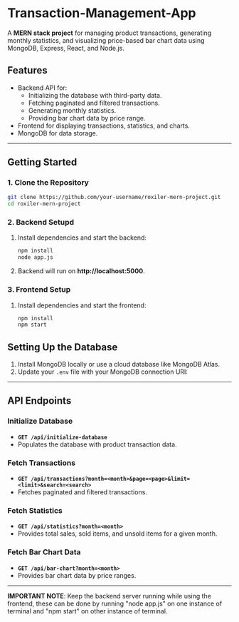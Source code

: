 # Transaction-Management-App
A **MERN stack project** for managing product transactions, generating monthly statistics, and visualizing price-based bar chart data using MongoDB, Express, React, and Node.js.

## Features
- Backend API for:
  - Initializing the database with third-party data.
  - Fetching paginated and filtered transactions.
  - Generating monthly statistics.
  - Providing bar chart data by price range.
- Frontend for displaying transactions, statistics, and charts.
- MongoDB for data storage.

---

## Getting Started

### 1. Clone the Repository
```bash
git clone https://github.com/your-username/roxiler-mern-project.git
cd roxiler-mern-project
```

### 2. Backend Setupd
  
1. Install dependencies and start the backend:
   ```bash
   npm install
   node app.js
   ```

2. Backend will run on **http://localhost:5000**.

### 3. Frontend Setup

1. Install dependencies and start the frontend:
   ```bash
   npm install
   npm start
   ```

## Setting Up the Database
1. Install MongoDB locally or use a cloud database like MongoDB Atlas.
2. Update your `.env` file with your MongoDB connection URI:

---

## API Endpoints

### Initialize Database
- **`GET /api/initialize-database`**
- Populates the database with product transaction data.

### Fetch Transactions
- **`GET /api/transactions?month=<month>&page=<page>&limit=<limit>&search=<search>`**
- Fetches paginated and filtered transactions.

### Fetch Statistics
- **`GET /api/statistics?month=<month>`**
- Provides total sales, sold items, and unsold items for a given month.

### Fetch Bar Chart Data
- **`GET /api/bar-chart?month=<month>`**
- Provides bar chart data by price ranges.

---
**IMPORTANT NOTE**: Keep the backend server running while using the frontend, these can be done by running "node app.js" on one instance of terminal and "npm start" on other instance of terminal.
